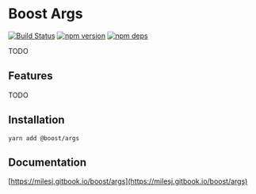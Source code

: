 # Boost Args

[![Build Status](https://travis-ci.org/milesj/boost.svg?branch=master)](https://travis-ci.org/milesj/boost)
[![npm version](https://badge.fury.io/js/%40boost%args.svg)](https://www.npmjs.com/package/@boost/args)
[![npm deps](https://david-dm.org/milesj/boost.svg?path=packages/args)](https://www.npmjs.com/package/@boost/args)

TODO

## Features

TODO

## Installation

```
yarn add @boost/args
```

## Documentation

[https://milesj.gitbook.io/boost/args](https://milesj.gitbook.io/boost/args)
